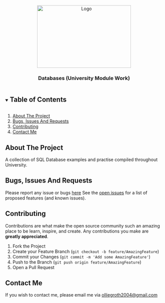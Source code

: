 <br />
<p align="center">
  <img src="https://t3.ftcdn.net/jpg/03/06/93/82/360_F_306938279_ezPVDtcNE0Q2Z1JOFPfYowmvFbzp1T4W.jpg" alt="Logo" width="300" height="200">
  <a href="https://github.com/olliegroth/Othello-AI">
  </a>

  <h3 align="center">Databases (University Module Work)</h3>

<details open="open">
  <summary><h2 style="display: inline-block">Table of Contents</h2></summary>
  <ol>
    <li>
      <a href="#about-the-project">About The Project</a>
    </li>
    <li><a href="#bugs-issues-and-requests">Bugs, Issues And Requests</a></li>
    <li><a href="#contributing">Contributing</a></li>
    <li><a href="#contact-me">Contact Me</a></li>
  </ol>
</details>



## About The Project

A collection of SQL Database examples and practise compiled throughout University.

## Bugs, Issues And Requests
Please report any issue or bugs [here](https://github.com/olliegroth/Othello-AI/issues/new)
See the [open issues](https://github.com/olliegroth/Othello-AI/issues) for a list of proposed features (and known issues).

## Contributing
Contributions are what make the open source community such an amazing place to be learn, inspire, and create. Any contributions you make are **greatly appreciated**.

1. Fork the Project
2. Create your Feature Branch (`git checkout -b feature/AmazingFeature`)
3. Commit your Changes (`git commit -m 'Add some AmazingFeature'`)
4. Push to the Branch (`git push origin feature/AmazingFeature`)
5. Open a Pull Request

## Contact Me 

If you wish to contact me, please email me via olliegroth2004@gmail.com
